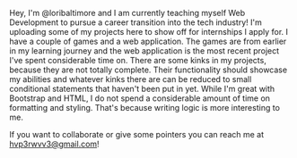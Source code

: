 Hey, I'm @loribaltimore and I am currently teaching myself Web Development to pursue a career transition into the tech industry!
I'm uploading some of my projects here to show off for internships I apply for. I have a couple of games and a web application.
The games are from earlier in my learning journey and the web application is the most recent project I've spent considerable time on.
There are some kinks in my projects, because they are not totally complete. Their functionality should showcase my abilities and whatever kinks there
are can be reduced to small conditional statements that haven't been put in yet. While I'm great with Bootstrap and HTML, I do not spend a considerable
amount of time on formatting and styling. That's because writing logic is more interesting to me.

If you want to collaborate or give some pointers you can reach me at hvp3rwvv3@gmail.com!
